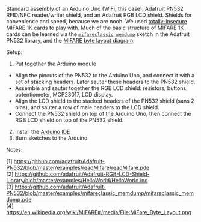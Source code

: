 Standard assembly of an Arduino Uno (WiFi, this case), Adafruit PN532 RFID/NFC reader/writer shield, and an Adafruit RGB LCD shield. Shields for convenience and speed, because we are noob. We used [totally-insecure](https://en.wikipedia.org/wiki/MIFARE#Security_of_MIFARE_Classic.2C_MIFARE_DESFire_and_MIFARE_Ultralight) MIFARE 1K cards to play with. Much of the basic structure of MIFARE 1K cards can be learned via the [`mifareclassic_memdump`](https://github.com/adafruit/Adafruit-PN532/blob/master/examples/mifareclassic_memdump/mifareclassic_memdump.pde) sketch in the Adafruit PN532 library, and the [MIFARE byte layout diagram](https://en.wikipedia.org/wiki/MIFARE#/media/File:MiFare_Byte_Layout.png).

Setup:

1. Put together the Arduino module  
  *  Align the pinouts of the PN532 to the Arduino Uno, and connect it with a set of stacking headers. Later sauter these headers to the PN532 shield.
  *  Assemble and sauter together the RGB LCD shield: resistors, buttons, potentiometer, MCP23017, LCD display.
  *  Align the LCD shield to the stacked headers of the PN532 shield (sans 2 pins), and sauter a row of male headers to the LCD shield.
  *  Connect the PN532 shield on top of the Arduino Uno, then connect the RGB LCD shield on top of the PN532 shield.  
2. Install the [Arduino IDE](https://www.arduino.cc/en/main/software)  
3. Burn sketches to the Arduino  

Notes:

[1] https://github.com/adafruit/Adafruit-PN532/blob/master/examples/readMifare/readMifare.pde  
[2] https://github.com/adafruit/Adafruit-RGB-LCD-Shield-Library/blob/master/examples/HelloWorld/HelloWorld.ino  
[3] https://github.com/adafruit/Adafruit-PN532/blob/master/examples/mifareclassic_memdump/mifareclassic_memdump.pde  
[4] https://en.wikipedia.org/wiki/MIFARE#/media/File:MiFare_Byte_Layout.png  
